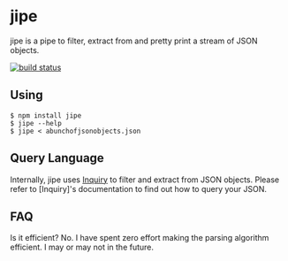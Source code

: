 # jipe

jipe is a pipe to filter, extract from and pretty print a stream of JSON
objects.

[![build status](https://secure.travis-ci.org/dokipen/jipe.png)](http://travis-ci.org/dokipen/jipe)

## Using

    $ npm install jipe
    $ jipe --help
    $ jipe < abunchofjsonobjects.json

## Query Language

Internally, jipe uses [Inquiry](http://bigeasy.github.io/inquiry/) to filter and extract from JSON objects. Please refer to [Inquiry]'s documentation to find out how to query your JSON.

## FAQ

Is it efficient? No. I have spent zero effort making the parsing algorithm
efficient. I may or may not in the future.
